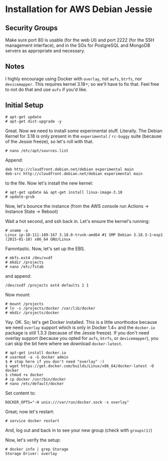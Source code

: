 Installation for AWS Debian Jessie
==================================


Security Groups
---------------

Make sure port 80 is usable (for the web UI) and port 2222 (for the SSH
management interface), and in the SGs for PostgreSQL and MongoDB servers as
appropriate and necessary.


Notes
-----

I highly encourage using Docker with `overlay`, not `aufs`, `btrfs`, nor
`devicemapper`. This requires kernel 3.18+; so we'll have to fix that. Feel free
to not do that and use `aufs` if you'd like.


Initial Setup
-------------

    # apt-get update
    # apt-get dist-upgrade -y

Great. Now we need to install some experimental stuff. Literally. The Debian
Kernel for 3.18 is only present in the `experimental` / `rc-buggy` suite
(because of the Jessie freeze), so let's roll with that.

    # nano /etc/apt/sources.list

Append:

    deb http://cloudfront.debian.net/debian experimental main
    deb-src http://cloudfront.debian.net/debian experimental main

to the file. Now let's install the new kernel:

    # apt-get update && apt-get install linux-image-3.18
    # update-grub

Now, let's bounce the instance (from the AWS console run
Actions -> Instance State -> Reboot)

Wait a hot second, and ssh back in. Let's ensure the kernel's running:

    # uname -a
    Linux ip-10-111-189-167 3.18.0-trunk-amd64 #1 SMP Debian 3.18.3-1~exp1 (2015-01-18) x86_64 GNU/Linux

Fannntastic. Now, let's set up the EBS.

    # mkfs.ext4 /dev/xvdf
    # mkdir /projects
    # nano /etc/fstab

and append:

    /dev/xvdf /projects ext4 defaults 1 1

Now mount:

    # mount /projects
    # ln -s /projects/docker /var/lib/docker
    # mkdir /projects/docker

Yay. OK. So; let's get Docker installed. This is a little unorthodox because we
need `overlay` support which is only in Docker 1.4+ and the `docker.io` package
is still 1.3.3 (because of the Jessie freeze).  If you don't need overlay
support (because you opted for `aufs`, `btrfs`, or `devicemapper`), you can skip
the bit here where we download `docker-latest`.

    # apt-get install docker.io
    # usermod -a -G docker admin
    $ # stop here if you don't need "overlay" :)
    $ wget https://get.docker.com/builds/Linux/x86_64/docker-latest -O docker
    $ chmod +x docker
    # cp docker /usr/bin/docker
    # nano /etc/default/docker

Set content to:

    DOCKER_OPTS="-H unix:///var/run/docker.sock -s overlay"

Great; now let's restart:

    # service docker restart

And, log out and back in to see your new group (check with `groups(1)`)

Now, let's verify the setup:

    # docker info | grep Storage
    Storage Driver: overlay


